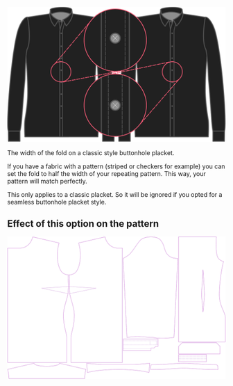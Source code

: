 ![Buttonhole placket fold width](buttonholeplacketfoldwidth.svg)

The width of the fold on a classic style buttonhole placket.

<Note>

If you have a fabric with a pattern (striped or checkers for example) you can set the fold to half the width of your repeating pattern.
This way, your pattern will match perfectly.

This only applies to a classic placket. So it will be ignored if you opted for a seamless buttonhole placket style.

</Note>

## Effect of this option on the pattern

![This image shows the effect of this option by superimposing several variants that have a different value for this option](simone_buttonholeplacketfoldwidth_sample.svg "Effect of this option on the pattern")
